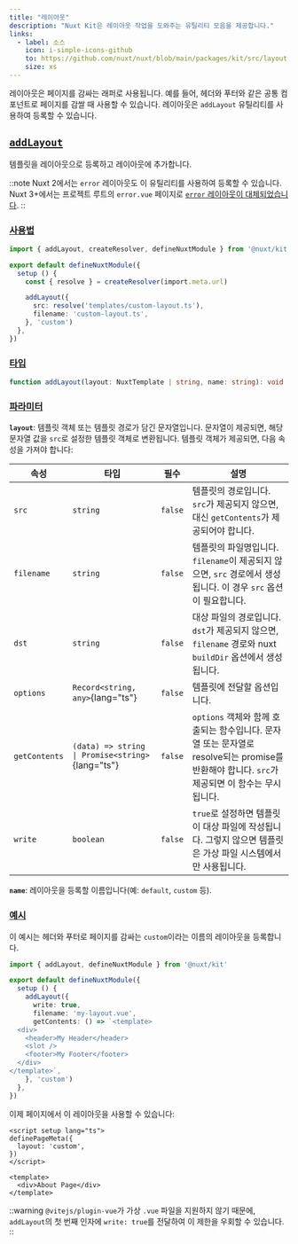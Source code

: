 ```yaml
---
title: "레이아웃"
description: "Nuxt Kit은 레이아웃 작업을 도와주는 유틸리티 모음을 제공합니다."
links:
  - label: 소스
    icon: i-simple-icons-github
    to: https://github.com/nuxt/nuxt/blob/main/packages/kit/src/layout.ts
    size: xs
---
```


레이아웃은 페이지를 감싸는 래퍼로 사용됩니다. 예를 들어, 헤더와 푸터와 같은 공통 컴포넌트로 페이지를 감쌀 때 사용할 수 있습니다. 레이아웃은 `addLayout` 유틸리티를 사용하여 등록할 수 있습니다.

## [`addLayout`](#addlayout)

템플릿을 레이아웃으로 등록하고 레이아웃에 추가합니다.

::note
Nuxt 2에서는 `error` 레이아웃도 이 유틸리티를 사용하여 등록할 수 있습니다. Nuxt 3+에서는 프로젝트 루트의 `error.vue` 페이지로 [`error` 레이아웃이 대체되었습니다](/docs/getting-started/error-handling#rendering-an-error-page).
::

### [사용법](#usage)

```ts twoslash
import { addLayout, createResolver, defineNuxtModule } from '@nuxt/kit'

export default defineNuxtModule({
  setup () {
    const { resolve } = createResolver(import.meta.url)

    addLayout({
      src: resolve('templates/custom-layout.ts'),
      filename: 'custom-layout.ts',
    }, 'custom')
  },
})
```

### [타입](#type)

```ts
function addLayout(layout: NuxtTemplate | string, name: string): void
```

### [파라미터](#parameters)

**`layout`**: 템플릿 객체 또는 템플릿 경로가 담긴 문자열입니다. 문자열이 제공되면, 해당 문자열 값을 `src`로 설정한 템플릿 객체로 변환됩니다. 템플릿 객체가 제공되면, 다음 속성을 가져야 합니다:

| 속성           | 타입                                              | 필수     | 설명                                                                                                                                                                      |
| ------------- | ------------------------------------------------ | -------- | ----------------------------------------------------------------------------------------------------------------------------------- |
| `src`         | `string`                                         | `false`  | 템플릿의 경로입니다. `src`가 제공되지 않으면, 대신 `getContents`가 제공되어야 합니다.                                               |
| `filename`    | `string`                                         | `false`  | 템플릿의 파일명입니다. `filename`이 제공되지 않으면, `src` 경로에서 생성됩니다. 이 경우 `src` 옵션이 필요합니다.                    |
| `dst`         | `string`                                         | `false`  | 대상 파일의 경로입니다. `dst`가 제공되지 않으면, `filename` 경로와 nuxt `buildDir` 옵션에서 생성됩니다.                             |
| `options`     | `Record<string, any>`{lang="ts"}                 | `false`  | 템플릿에 전달할 옵션입니다.                                                                                                         |
| `getContents` | `(data) => string \| Promise<string>`{lang="ts"} | `false`  | `options` 객체와 함께 호출되는 함수입니다. 문자열 또는 문자열로 resolve되는 promise를 반환해야 합니다. `src`가 제공되면 이 함수는 무시됩니다. |
| `write`       | `boolean`                                        | `false`  | `true`로 설정하면 템플릿이 대상 파일에 작성됩니다. 그렇지 않으면 템플릿은 가상 파일 시스템에서만 사용됩니다.                        |

**`name`**: 레이아웃을 등록할 이름입니다(예: `default`, `custom` 등).

### [예시](#example)

이 예시는 헤더와 푸터로 페이지를 감싸는 `custom`이라는 이름의 레이아웃을 등록합니다.

```ts twoslash
import { addLayout, defineNuxtModule } from '@nuxt/kit'

export default defineNuxtModule({
  setup () {
    addLayout({
      write: true,
      filename: 'my-layout.vue',
      getContents: () => `<template>
  <div>
    <header>My Header</header>
    <slot />
    <footer>My Footer</footer>
  </div>
</template>`,
    }, 'custom')
  },
})
```

이제 페이지에서 이 레이아웃을 사용할 수 있습니다:

```vue [pages/about.vue]
<script setup lang="ts">
definePageMeta({
  layout: 'custom',
})
</script>

<template>
  <div>About Page</div>
</template>
```

::warning
`@vitejs/plugin-vue`가 가상 `.vue` 파일을 지원하지 않기 때문에, `addLayout`의 첫 번째 인자에 `write: true`를 전달하여 이 제한을 우회할 수 있습니다.
::
